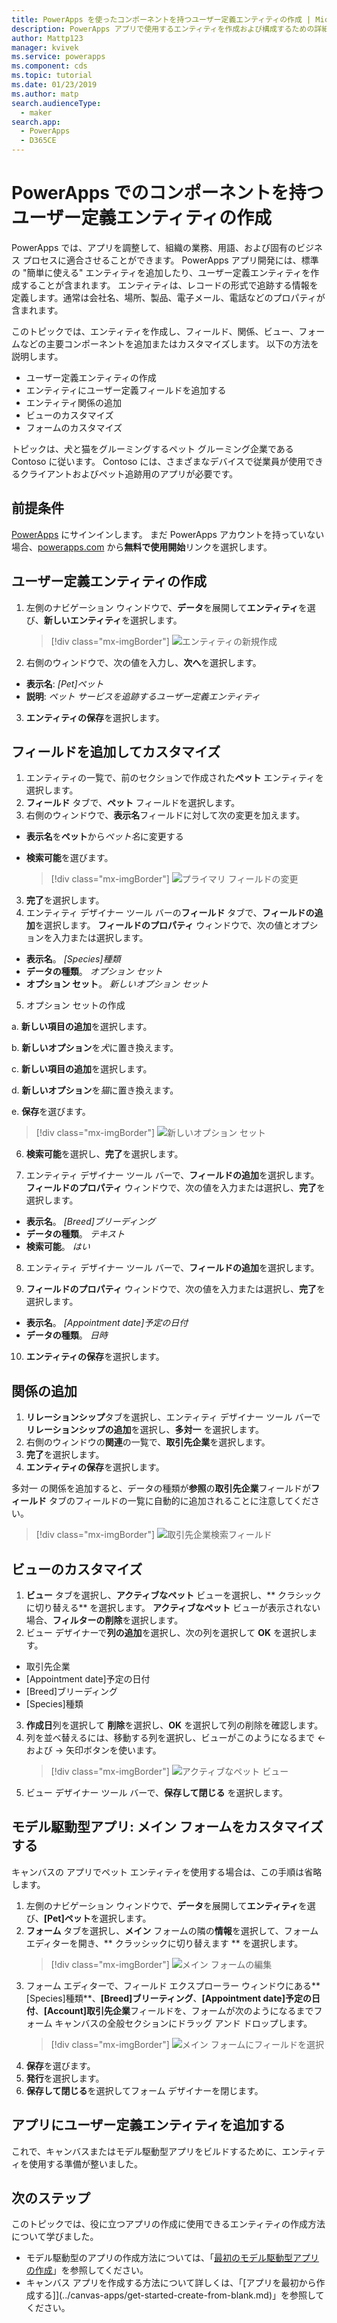 ```yaml
---
title: PowerApps を使ったコンポーネントを持つユーザー定義エンティティの作成 | Microsoft Docs
description: PowerApps アプリで使用するエンティティを作成および構成するための詳細な手順を示すトピック。
author: Mattp123
manager: kvivek
ms.service: powerapps
ms.component: cds
ms.topic: tutorial
ms.date: 01/23/2019
ms.author: matp
search.audienceType:
  - maker
search.app:
  - PowerApps
  - D365CE
---
```


# <a name="create-a-custom-entity-that-has-components-in-powerapps"></a>PowerApps でのコンポーネントを持つユーザー定義エンティティの作成

PowerApps では、アプリを調整して、組織の業務、用語、および固有のビジネス プロセスに適合させることができます。 PowerApps アプリ開発には、標準の "簡単に使える" エンティティを追加したり、ユーザー定義エンティティを作成することが含まれます。 エンティティは、レコードの形式で追跡する情報を定義します。通常は会社名、場所、製品、電子メール、電話などのプロパティが含まれます。 

このトピックでは、エンティティを作成し、フィールド、関係、ビュー、フォームなどの主要コンポーネントを追加またはカスタマイズします。 以下の方法を説明します。

- ユーザー定義エンティティの作成
- エンティティにユーザー定義フィールドを追加する
- エンティティ関係の追加
- ビューのカスタマイズ 
- フォームのカスタマイズ

トピックは、犬と猫をグルーミングするペット グルーミング企業である Contoso に従います。 Contoso には、さまざまなデバイスで従業員が使用できるクライアントおよびペット追跡用のアプリが必要です。

## <a name="prerequisites"></a>前提条件

[PowerApps](https://web.powerapps.com/?utm_source=padocs&utm_medium=linkinadoc&utm_campaign=referralsfromdoc) にサインインします。 まだ PowerApps アカウントを持っていない場合、[powerapps.com](https://web.powerapps.com/?utm_source=padocs&utm_medium=linkinadoc&utm_campaign=referralsfromdoc) から**無料で使用開始**リンクを選択します。

## <a name="create-a-custom-entity"></a>ユーザー定義エンティティの作成

1. 左側のナビゲーション ウィンドウで、**データ**を展開して**エンティティ**を選び、**新しいエンティティ**を選択します。
    > [!div class="mx-imgBorder"] 
    > ![エンティティの新規作成](media/create-custom-entity/create-new-entity.png)
2. 右側のウィンドウで、次の値を入力し、**次へ**を選択します。
  - **表示名**: *[Pet]ペット* 
  - **説明**: *ペット サービスを追跡するユーザー定義エンティティ*
3. **エンティティの保存**を選択します。

## <a name="add-and-customize-fields"></a>フィールドを追加してカスタマイズ
 
1. エンティティの一覧で、前のセクションで作成された**ペット** エンティティを選択します。
2. **フィールド** タブで、**ペット** フィールドを選択します。
3. 右側のウィンドウで、**表示名**フィールドに対して次の変更を加えます。 
  - **表示名**を**ペット**から*ペット名*に変更する
  - **検索可能**を選びます。  
  
    > [!div class="mx-imgBorder"] 
    > ![プライマリ フィールドの変更](media/create-custom-entity/primary-field.png)
3. **完了**を選択します。
4. エンティティ デザイナー ツール バーの**フィールド** タブで、**フィールドの追加**を選択します。 **フィールドのプロパティ** ウィンドウで、次の値とオプションを入力または選択します。
  - **表示名**。 *[Species]種類*
  - **データの種類**。 *オプション セット*
  - **オプション セット**。 *新しいオプション セット*
5. オプション セットの作成

  a. **新しい項目の追加**を選択します。 
  
  b. **新しいオプション**を*犬*に置き換えます。 
   
  c. **新しい項目の追加**を選択します。 
    
  d.  **新しいオプション**を*猫*に置き換えます。 
    
  e. **保存**を選びます。 

  > [!div class="mx-imgBorder"] 
  > ![新しいオプション セット](media/create-custom-entity/optionset-add-items.png)

6. **検索可能**を選択し、**完了**を選択します。

7. エンティティ デザイナー ツール バーで、**フィールドの追加**を選択します。 **フィールドのプロパティ** ウィンドウで、次の値を入力または選択し、**完了**を選択します。
  - **表示名**。 *[Breed]ブリーディング*
  - **データの種類**。 *テキスト*
  - **検索可能**。 *はい*

8. エンティティ デザイナー ツール バーで、**フィールドの追加**を選択します。 

9. **フィールドのプロパティ** ウィンドウで、次の値を入力または選択し、**完了**を選択します。 
  - **表示名**。 *[Appointment date]予定の日付*
  - **データの種類**。 *日時*

10. **エンティティの保存**を選択します。

## <a name="add-a-relationship"></a>関係の追加

1. **リレーションシップ**タブを選択し、エンティティ デザイナー ツール バーで**リレーションシップの追加**を選択し、**多対一** を選択します。 
2. 右側のウィンドウの**関連**の一覧で、**取引先企業**を選択します。
3. **完了**を選択します。
4. **エンティティの保存**を選択します。

  多対一 の関係を追加すると、データの種類が**参照**の**取引先企業**フィールドが**フィールド** タブのフィールドの一覧に自動的に追加されることに注意してください。
  > [!div class="mx-imgBorder"]
  > ![取引先企業検索フィールド](media/create-custom-entity/account-lookup-field.png)

## <a name="customize-a-view"></a>ビューのカスタマイズ

1. **ビュー** タブを選択し、**アクティブなペット** ビューを選択し、** クラシックに切り替える** を選択します。 **アクティブなペット** ビューが表示されない場合、**フィルターの削除**を選択します。
2. ビュー デザイナーで**列の追加**を選択し、次の列を選択して **OK** を選択します。
  - 取引先企業
  - [Appointment date]予定の日付 
  - [Breed]ブリーディング 
  - [Species]種類
3. **作成日**列を選択して **削除**を選択し、**OK** を選択して列の削除を確認します。
4. 列を並べ替えるには、移動する列を選択し、ビューがこのようになるまで <- および -> 矢印ボタンを使います。
    > [!div class="mx-imgBorder"] 
    > ![アクティブなペット ビュー](media/create-custom-entity/active-pets-view.png)
5. ビュー デザイナー ツール バーで、**保存して閉じる** を選択します。  

## <a name="model-driven-apps-only-customize-the-main-form"></a>モデル駆動型アプリ: メイン フォームをカスタマイズする

キャンバスの アプリでペット エンティティを使用する場合は、この手順は省略します。 

1. 左側のナビゲーション ウィンドウで、**データ**を展開して**エンティティ**を選び、**[Pet]ペット**を選択します。
2. **フォーム** タブを選択し、**メイン** フォームの隣の**情報**を選択して、フォーム エディターを開き、** クラッシックに切り替えます ** を選択します。
    > [!div class="mx-imgBorder"] 
    > ![メイン フォームの編集](media/create-custom-entity/main-form-edit.png)
3. フォーム エディターで、フィールド エクスプローラー ウィンドウにある**[Species]種類**、**[Breed]ブリーティング**、**[Appointment date]予定の日付**、**[Account]取引先企業**フィールドを、フォームが次のようになるまでフォーム キャンバスの全般セクションにドラッグ アンド ドロップします。
    > [!div class="mx-imgBorder"] 
    > ![メイン フォームにフィールドを選択](media/create-custom-entity/main-form-edit2.png) 
4. **保存**を選びます。
5. **発行**を選択します。
6. **保存して閉じる**を選択してフォーム デザイナーを閉じます。

## <a name="add-the-custom-entity-to-an-app"></a>アプリにユーザー定義エンティティを追加する

これで、キャンバスまたはモデル駆動型アプリをビルドするために、エンティティを使用する準備が整いました。 

## <a name="next-steps"></a>次のステップ

このトピックでは、役に立つアプリの作成に使用できるエンティティの作成方法について学びました。 
- モデル駆動型のアプリの作成方法については、「[最初のモデル駆動型アプリの作成](../model-driven-apps/build-first-model-driven-app.md)」を参照してください。
- キャンバス アプリを作成する方法について詳しくは、「[アプリを最初から作成する]](../canvas-apps/get-started-create-from-blank.md)」を参照してください。
